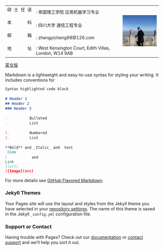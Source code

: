 <head>
    <meta charset="UTF-8">
    <title>Document</title>
    <style>
        span{
            width: 80px;
            text-align: justify;
            float: left;
        }
        span:after{
            content:'.';
            width: 100%;
            display: inline-block;
            overflow: hidden;
            height: 0;
        }
    </style>
</head>


<body>
<table border="0" align = "left">


  <tr height="40px">
    <td><span>硕士在读</span></td>
    <td>: 帝国理工学院 应用机器学习专业</td>
    <td  rowspan="4" width = "25%"><img src="profile.jpg" width="100%"> </td>
  </tr>
  <tr height="40px">
    <td><span>本科</span></td>
    <td>: 四川大学 通信工程专业</td>

  </tr>
  <tr height="40px">
    <td><span>邮箱</span></td>
    <td>: zhangyicheng98@126.com</td>

  </tr>
  <tr height="40px">
    <td><span>地址</span></td>
    <td>: West Kensington Court, Edith Villas, London, W14 9AB</td>

  </tr>

</table>



<a href="index-en.html">英文版</a>

Markdown is a lightweight and easy-to-use syntax for styling your writing. It includes conventions for

```markdown
Syntax highlighted code block

# Header 1
## Header 2
### Header 3

- Bulleted
- List

1. Numbered
2. List

**Bold** and _Italic_ and `Code` text

[Link](url) and ![Image](src)
```

For more details see [GitHub Flavored Markdown](https://guides.github.com/features/mastering-markdown/).

### Jekyll Themes

Your Pages site will use the layout and styles from the Jekyll theme you have selected in your [repository settings](https://github.com/lionel718/easonzhang.github.com/settings). The name of this theme is saved in the Jekyll `_config.yml` configuration file.

### Support or Contact

Having trouble with Pages? Check out our [documentation](https://docs.github.com/categories/github-pages-basics/) or [contact support](https://support.github.com/contact) and we’ll help you sort it out.
